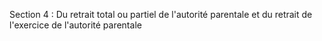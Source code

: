 Section 4 : Du retrait total ou partiel de l'autorité parentale et du retrait de l'exercice de l'autorité parentale